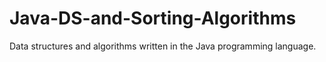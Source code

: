 # Java-DS-and-Sorting-Algorithms
Data structures and algorithms written in the Java programming language.
